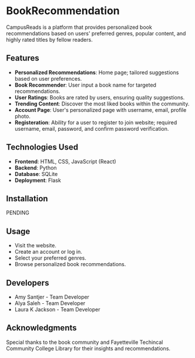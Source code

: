 # BookRecommendation

CampusReads is a platform that provides personalized book recommendations based on users' preferred genres, popular content, and highly rated titles by fellow readers.

## Features

- **Personalized Recommendations**: Home page; tailored suggestions based on user preferences.
- **Book Recommender**: User input a book name for targeted recommendations.
- **User Ratings**: Books are rated by users, ensuring quality suggestions.
- **Trending Content**: Discover the most liked books within the community.
- **Account Page**: User's personalized page with username, email, profile photo.
- **Registeration**: Ability for a user to register to join website; required username, email, password, and confirm password verification.

## Technologies Used

- **Frontend**: HTML, CSS, JavaScript (React)
- **Backend**: Python
- **Database**: SQLite
- **Deployment**: Flask

## Installation
PENDING

## Usage
- Visit the website.
- Create an account or log in.
- Select your preferred genres.
- Browse personalized book recommendations.


## Developers
- Amy Santjer - Team Developer
- Alya Saleh  - Team Developer
- Laura K Jackson - Team Developer

## Acknowledgments
Special thanks to the book community and Fayetteville Techincal Community College Library for their insights and recommendations.
